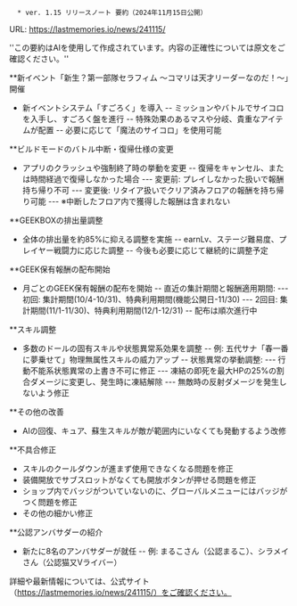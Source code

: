 
      * ver. 1.15 リリースノート 要約（2024年11月15日公開）
URL: https://lastmemories.io/news/241115/

''この要約はAIを使用して作成されています。内容の正確性については原文をご確認ください。''

**新イベント「新生？第一部隊セラフィム ～コマリは天才リーダーなのだ！～」開催
- 新イベントシステム「すごろく」を導入
-- ミッションやバトルでサイコロを入手し、すごろく盤を進行
-- 特殊効果のあるマスや分岐、貴重なアイテムが配置
-- 必要に応じて「魔法のサイコロ」を使用可能

**ビルドモードのバトル中断・復帰仕様の変更
- アプリのクラッシュや強制終了時の挙動を変更
-- 復帰をキャンセル、または時間経過で復帰しなかった場合
--- 変更前: プレイしなかった扱いで報酬持ち帰り不可
--- 変更後: リタイア扱いでクリア済みフロアの報酬を持ち帰り可能
--- ※中断したフロア内で獲得した報酬は含まれない

**GEEKBOXの排出量調整
- 全体の排出量を約85%に抑える調整を実施
-- earnLv、ステージ難易度、プレイヤー戦闘力に応じた調整
-- 今後も必要に応じて継続的に調整予定

**GEEK保有報酬の配布開始
- 月ごとのGEEK保有報酬の配布を開始
-- 直近の集計期間と報酬適用期間:
--- 初回: 集計期間(10/4-10/31)、特典利用期間(機能公開日-11/30)
--- 2回目: 集計期間(11/1-11/30)、特典利用期間(12/1-12/31)
-- 配布は順次進行中

**スキル調整
- 多数のドールの固有スキルや状態異常系効果を調整
-- 例: 五代サナ「春一番に夢乗せて」物理無属性スキルの威力アップ
-- 状態異常の挙動調整:
--- 行動不能系状態異常の上書き不可に修正
--- 凍結の即死を最大HPの25%の割合ダメージに変更し、発生時に凍結解除
--- 無敵時の反射ダメージを発生しないよう修正

**その他の改善
- AIの回復、キュア、蘇生スキルが敵が範囲内にいなくても発動するよう改修

**不具合修正
- スキルのクールダウンが進まず使用できなくなる問題を修正
- 装備開放でサブスロットがなくても開放ボタンが押せる問題を修正
- ショップ内でバッジがついていないのに、グローバルメニューにはバッジがつく問題を修正
- その他の細かい修正

**公認アンバサダーの紹介
- 新たに8名のアンバサダーが就任
-- 例: まるこさん（公認まるこ）、シラメイさん（公認猫又Vライバー）

詳細や最新情報については、公式サイト（https://lastmemories.io/news/241115/）をご確認ください。    